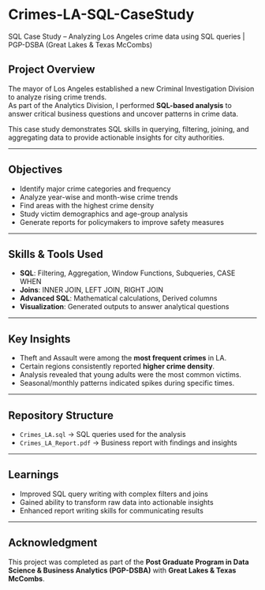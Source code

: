 # Crimes-LA-SQL-CaseStudy
SQL Case Study – Analyzing Los Angeles crime data using SQL queries | PGP-DSBA (Great Lakes &amp; Texas McCombs) 

##  Project Overview  
The mayor of Los Angeles established a new Criminal Investigation Division to analyze rising crime trends.  
As part of the Analytics Division, I performed **SQL-based analysis** to answer critical business questions and uncover patterns in crime data.  

This case study demonstrates SQL skills in querying, filtering, joining, and aggregating data to provide actionable insights for city authorities.

---

##  Objectives  
- Identify major crime categories and frequency  
- Analyze year-wise and month-wise crime trends  
- Find areas with the highest crime density  
- Study victim demographics and age-group analysis  
- Generate reports for policymakers to improve safety measures  

---

##  Skills & Tools Used  
- **SQL**: Filtering, Aggregation, Window Functions, Subqueries, CASE WHEN  
- **Joins**: INNER JOIN, LEFT JOIN, RIGHT JOIN  
- **Advanced SQL**: Mathematical calculations, Derived columns  
- **Visualization**: Generated outputs to answer analytical questions  

---

##  Key Insights  
- Theft and Assault were among the **most frequent crimes** in LA.  
- Certain regions consistently reported **higher crime density**.  
- Analysis revealed that young adults were the most common victims.  
- Seasonal/monthly patterns indicated spikes during specific times.  

---

##  Repository Structure  
- `Crimes_LA.sql` → SQL queries used for the analysis  
- `Crimes_LA_Report.pdf` → Business report with findings and insights  

---

##  Learnings  
- Improved SQL query writing with complex filters and joins  
- Gained ability to transform raw data into actionable insights  
- Enhanced report writing skills for communicating results  

---

##  Acknowledgment  
This project was completed as part of the **Post Graduate Program in Data Science & Business Analytics (PGP-DSBA)** with **Great Lakes & Texas McCombs**.  

